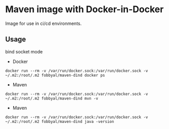 # Maven image with Docker-in-Docker

Image for use in ci/cd environments.


## Usage
bind socket mode

* Docker  
```
docker run --rm -v /var/run/docker.sock:/var/run/docker.sock -v ~/.m2:/root/.m2 fobbyal/maven-dind docker ps
```

* Maven  
```
docker run --rm -v /var/run/docker.sock:/var/run/docker.sock -v ~/.m2:/root/.m2 fobbyal/maven-dind mvn -v
```

* Maven  
```
docker run --rm -v /var/run/docker.sock:/var/run/docker.sock -v ~/.m2:/root/.m2 fobbyal/maven-dind java -version
```
